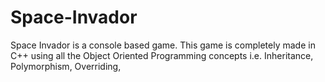 # Space-Invador
Space Invador is a console based game. This game is completely made in C++ using all the Object Oriented Programming concepts i.e. Inheritance, Polymorphism, Overriding,
